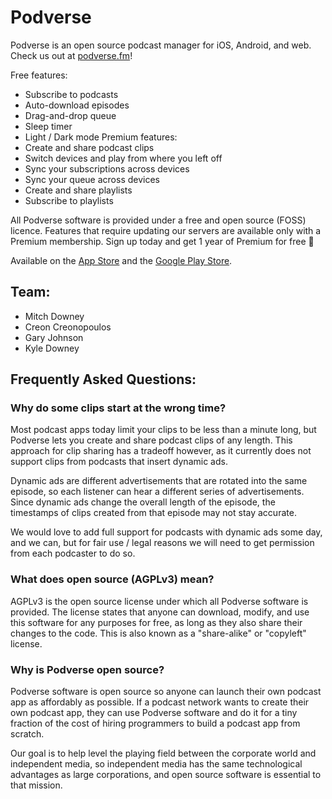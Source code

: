 # Podverse

Podverse is an open source podcast manager for iOS, Android, and web. Check us out at [podverse.fm](https://podverse.fm/)!

Free features:
- Subscribe to podcasts
- Auto-download episodes
- Drag-and-drop queue
- Sleep timer
- Light / Dark mode
Premium features:
- Create and share podcast clips
- Switch devices and play from where you left off
- Sync your subscriptions across devices
- Sync your queue across devices
- Create and share playlists
- Subscribe to playlists

All Podverse software is provided under a free and open source (FOSS) licence. Features that require updating our servers are available only with a Premium membership. Sign up today and get 1 year of Premium for free 🥳

Available on the [App Store](https://apps.apple.com/us/app/podverse/id1390888454) and the [Google Play Store](https://play.google.com/store/apps/details?id=com.podverse).

## Team:
- Mitch Downey
- Creon Creonopoulos
- Gary Johnson
- Kyle Downey

## Frequently Asked Questions:

### Why do some clips start at the wrong time?
Most podcast apps today limit your clips to be less than a minute long, but Podverse lets you create and share podcast clips of any length. This approach for clip sharing has a tradeoff however, as it currently does not support clips from podcasts that insert dynamic ads.

Dynamic ads are different advertisements that are rotated into the same episode, so each listener can hear a different series of advertisements. Since dynamic ads change the overall length of the episode, the timestamps of clips created from that episode may not stay accurate.

We would love to add full support for podcasts with dynamic ads some day, and we can, but for fair use / legal reasons we will need to get permission from each podcaster to do so.

### What does open source (AGPLv3) mean?
AGPLv3 is the open source license under which all Podverse software is provided. The license states that anyone can download, modify, and use this software for any purposes for free, as long as they also share their changes to the code. This is also known as a "share-alike" or "copyleft" license.

### Why is Podverse open source?
Podverse software is open source so anyone can launch their own podcast app as affordably as possible. If a podcast network wants to create their own podcast app, they can use Podverse software and do it for a tiny fraction of the cost of hiring programmers to build a podcast app from scratch.

Our goal is to help level the playing field between the corporate world and independent media, so independent media has the same technological advantages as large corporations, and open source software is essential to that mission.
